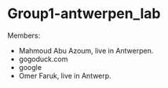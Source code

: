 # Group1-antwerpen_lab
Members:
- Mahmoud Abu Azoum, live in Antwerpen.
- gogoduck.com
- google
- Omer Faruk, live in Antwerp.
